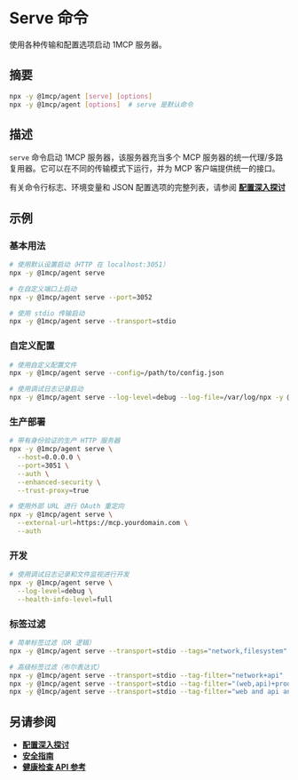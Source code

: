 # Serve 命令

使用各种传输和配置选项启动 1MCP 服务器。

## 摘要

```bash
npx -y @1mcp/agent [serve] [options]
npx -y @1mcp/agent [options]  # serve 是默认命令
```

## 描述

`serve` 命令启动 1MCP 服务器，该服务器充当多个 MCP 服务器的统一代理/多路复用器。它可以在不同的传输模式下运行，并为 MCP 客户端提供统一的接口。

有关命令行标志、环境变量和 JSON 配置选项的完整列表，请参阅 **[配置深入探讨](../guide/essentials/configuration.md)**

## 示例

### 基本用法

```bash
# 使用默认设置启动（HTTP 在 localhost:3051）
npx -y @1mcp/agent serve

# 在自定义端口上启动
npx -y @1mcp/agent serve --port=3052

# 使用 stdio 传输启动
npx -y @1mcp/agent serve --transport=stdio
```

### 自定义配置

```bash
# 使用自定义配置文件
npx -y @1mcp/agent serve --config=/path/to/config.json

# 使用调试日志记录启动
npx -y @1mcp/agent serve --log-level=debug --log-file=/var/log/npx -y @1mcp/agent.log
```

### 生产部署

```bash
# 带有身份验证的生产 HTTP 服务器
npx -y @1mcp/agent serve \
  --host=0.0.0.0 \
  --port=3051 \
  --auth \
  --enhanced-security \
  --trust-proxy=true

# 使用外部 URL 进行 OAuth 重定向
npx -y @1mcp/agent serve \
  --external-url=https://mcp.yourdomain.com \
  --auth
```

### 开发

```bash
# 使用调试日志记录和文件监视进行开发
npx -y @1mcp/agent serve \
  --log-level=debug \
  --health-info-level=full
```

### 标签过滤

```bash
# 简单标签过滤（OR 逻辑）
npx -y @1mcp/agent serve --transport=stdio --tags="network,filesystem"

# 高级标签过滤（布尔表达式）
npx -y @1mcp/agent serve --transport=stdio --tag-filter="network+api"
npx -y @1mcp/agent serve --transport=stdio --tag-filter="(web,api)+prod-test"
npx -y @1mcp/agent serve --transport=stdio --tag-filter="web and api and not test"
```

## 另请参阅

- **[配置深入探讨](../guide/essentials/configuration)**
- **[安全指南](../reference/security)**
- **[健康检查 API 参考](../reference/health-check)**
